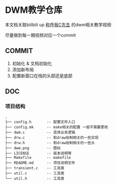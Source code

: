 # DWM教学仓库

本文档关联bilibili up [称呼我C先生](https://space.bilibili.com/303522232) 的dwm相关教学视频

尽量做到每一期视频对应一个commit

## COMMIT

1. 初始化 & 文档初始化
2. 添加新布局
3. 配置新窗口在栈的头部还是底部

## DOC

### 项目结构

```plaintext
.
├── config.h       -- 配置文件入口
├── config.mk      -- make相关的配置 一般不需要更改
├── dwm.c          -- 具体业务逻辑
├── drw.c          -- 和draw绘制相关的一些实现
├── drw.h          -- 和draw绘制相关的一些头
├── dwm.png        -- 图标
├── LICENSE        -- 版本说明等
├── Makefile       -- makefile
├── README.md      -- 项目说明文件
├── transient.c    -- 工具类
├── util.c         -- 工具类
└── util.h         -- 工具类
```

